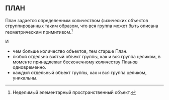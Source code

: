 ## ПЛАН



План задается определенным количеством физических объектов сгруппированных таким образом, что вся группа может быть описана геометрическим примитивом.[^1] 

[^1]:Неделимый элементарный пространственный объект.

И 

- чем больше количество объектов, тем старше План.
- любой отдельно взятый объект группы, как и вся группа целиком, в моменте принадлежат бесконечному количеству Планов одновременно.
- каждый отдельный объект группы, как и вся группа целиком, уникальны.

